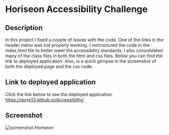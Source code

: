 # Horiseon Accessibility Challenge

## Description
In this project I fixed a couple of issues with the code. One of the links in the header menu was not properly working. I restructured the code in the index.html file to better meet the accessibility standards. I also consolidated many of the class files in both the html and css files. Below you can find the link to deployed application.
Also, is a quick glimpse in the screenshot of both the deployed page and the css code.

## Link to deployed application
Click the link below to see the deployed application. </br>
https://javys13.github.io/Accessibility/

## Screenshot
![screenshot Horiseon](https://user-images.githubusercontent.com/77760893/108029097-bf230480-6fe1-11eb-8860-6e5ad2b40c6f.png)
